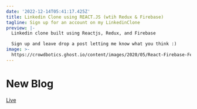```yaml
---
date: '2022-12-14T05:41:17.425Z'
title: Linkedin Clone using REACT.JS (wtih Redux & Firebase)
tagline: Sign up for an account on my LinkedinClone
preview: |-
  Linkedin clone built using Reactjs, Redux, and Firebase

  Sign up and leave drop a post letting me know what you think :)
image: >-
  https://crowdbotics.ghost.io/content/images/2020/05/React-Firebase-Featured-Image-2.png
---
```


# New Blog 
[Live](https://linkedin-clone-cc4d3.web.app/)

